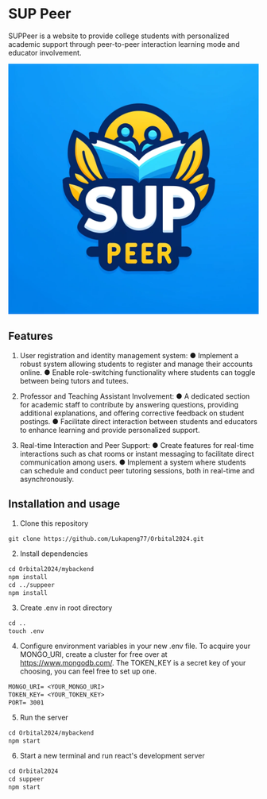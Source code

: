 # SUP Peer
SUPPeer is a website to provide college students with personalized academic support through peer-to-peer interaction learning mode and educator involvement.

![SUP Peer Logo](suppeer/src/Components/suppeer_logo.webp)

## Features
1)	User registration and identity management system: 
●	Implement a robust system allowing students to register and manage their accounts online.
●	Enable role-switching functionality where students can toggle between being tutors and tutees.

2)	Professor and Teaching Assistant Involvement:
●	A dedicated section for academic staff to contribute by answering questions, providing additional explanations, and offering corrective feedback on student postings.
●	Facilitate direct interaction between students and educators to enhance learning and provide personalized support. 

3)	Real-time Interaction and Peer Support: 
●	Create features for real-time interactions such as chat rooms or instant messaging to facilitate direct communication among users.
●	Implement a system where students can schedule and conduct peer tutoring sessions, both in real-time and asynchronously.


## Installation and usage
1) Clone this repository  
```
git clone https://github.com/Lukapeng77/Orbital2024.git
```
2) Install dependencies  
```
cd Orbital2024/mybackend
npm install
cd ../suppeer
npm install
```
3) Create .env in root directory
```
cd ..
touch .env
```
4) Configure environment variables in your new .env file. To acquire your MONGO_URI, create a cluster for free over at https://www.mongodb.com/. The TOKEN_KEY is a secret key of your choosing, you can feel free to set up one.
```
MONGO_URI= <YOUR_MONGO_URI> 
TOKEN_KEY= <YOUR_TOKEN_KEY>
PORT= 3001 
```
5) Run the server
```
cd Orbital2024/mybackend
npm start
```
6) Start a new terminal and run react's development server
```
cd Orbital2024
cd suppeer
npm start
```


